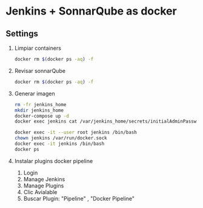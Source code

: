 # Jenkins + SonnarQube as docker


## Settings
1. Limpiar containers
    ```bash 
    docker rm $(docker ps -aq) -f
    ```     

1. Revisar sonnarQube
    ```bash 
    docker rm $(docker ps -aq) -f
    ```     

1. Generar imagen
    ```bash         
    rm -fr jenkins_home
    mkdir jenkins_home
    docker-compose up -d
    docker exec jenkins cat /var/jenkins_home/secrets/initialAdminPassword
    
    docker exec -it --user root jenkins /bin/bash
    chown jenkins /var/run/docker.sock
    docker exec -it jenkins /bin/bash
    docker ps
    ``` 

1. Instalar plugins docker pipeline
    1. Login
    1. Manage Jenkins
    1. Manage Plugins
    1. Clic Avialable
    1. Buscar Plugin: "Pipeline" , "Docker Pipeline"

